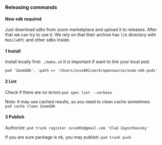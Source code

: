

### Releasing commands


#### New sdk required

Just download sdks from zoom marketplace and upload it to releases.
After that we can try to use it.
We rely on that their archive has `lib` directory with `MobileRTC` and other sdks inside.

#### 1 Install

Install locally first: `./make.sh`
It is important if want to link your local pod: 
```Podfile  
pod 'ZoomSDK', :path => '/Users/zvsx001/work/opensource/zoom-sdk-pods'
```

#### 2 Lint

Check if there are no errors `pod spec lint --verbose`

Note: It may use cached results, so you need to clean cache sometimes:
`pod cache clean ZoomSDK`

#### 3 Publish

Authorize: `pod trunk register zvsx001@gmail.com 'Vlad Zaynchkovsky'`

If you are sure package is ok, you may publish: `pod trunk push`
